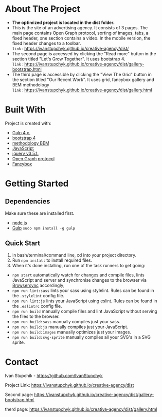 
About The Project
===========
* **The optimized project is located in the dist folder.**
* This is the site of an advertising agency. It consists of 3 pages. The main page contains Open Graph protocol, sorting of images, tabs, a fixed header, one section contains a video.
In the mobile version, the fixed header changes to a toolbar.  
   `link:` https://ivanstupchyk.github.io/creative-agency/dist/
* The second page is accessed by clicking the "Read more" button in the section titled "Let's Grow Together". It uses bootstrap 4.  
   `link:` https://ivanstupchyk.github.io/creative-agency/dist/gallery-bootstrap.html
* The third page is accessible by clicking the "View The Grid" button in the section titled "Our Recent Work". It uses grid, fancybox gallery and BEM methodology  
   `link:` https://ivanstupchyk.github.io/creative-agency/dist/gallery.html

Built With
==========
Project is created with:
* [Gulp 4.x.](https://gulpjs.com/)
* [bootstrap 4](https://getbootstrap.com/)
* [methodology BEM](https://ru.bem.info/methodology/)
* [JavaScript](https://ru.wikipedia.org/wiki/JavaScript)
* [jquery v3.5.1.](https://jquery.com/)
* [Open Graph protocol](https://ogp.me/)
* [Fancybox](https://fancyapps.com/fancybox/3/)


Getting Started
===============
## Dependencies
Make sure these are installed first.

* [node.js](https://nodejs.org/en/)
* [Gulp](https://gulpjs.com/) `sudo npm install -g gulp`

## Quick Start
1. In bash/terminal/command line, cd into your project directory.
2. Run `npm install` to install required files.
3. When it's done installing, run one of the task runners to get going:
* `npm start` automatically watch for changes and compile files, lints JavaScript and server and synchronise changes to the browser via [Browsersync](https://www.browsersync.io/accordingly) accordingly;
* `npm run lint:sass` lints your sass using stylelint. Rules can be found in the `.stylelint` config file.
* `npm run lint:js` lints your JavaScript using eslint. Rules can be found in the `.eslintrc` config file.
* `npm run build` manually compile files and lint JavaScript without serving the files to the browser.
* `npm run build:sass` manually compiles just your sass.
* `npm run build:js` manually compiles just your JavaScript.
* `npm run build:images` manually optimizes just your images.
* `npm run build:svg-sprite` manually compiles all your SVG's in a SVG sprite.

Contact
======
Ivan Stupchik - https://github.com/IvanStupchyk 

Project Link: https://ivanstupchyk.github.io/creative-agency/dist

Second page: https://ivanstupchyk.github.io/creative-agency/dist/gallery-bootstrap.html

therd page: https://ivanstupchyk.github.io/creative-agency/dist/gallery.html
